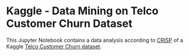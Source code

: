 # Kaggle - Data Mining on Telco Customer Churn Dataset

This Jupyter Notebook contains a data analysis according to [CRISP](https://en.wikipedia.org/wiki/Cross-industry_standard_process_for_data_mining) of a Kaggle [Telco Customer Churn dataset](https://www.kaggle.com/blastchar/telco-customer-churn).
